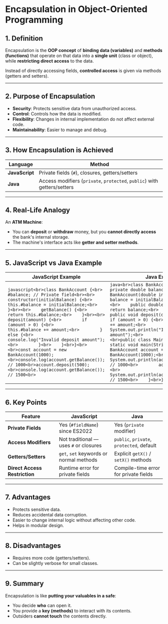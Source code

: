 # Encapsulation in Object-Oriented Programming

## 1. Definition
Encapsulation is the **OOP concept** of **binding data (variables)** and **methods (functions)** that operate on that data into a **single unit** (class or object), while **restricting direct access** to the data.

Instead of directly accessing fields, **controlled access** is given via methods (getters and setters).

---

## 2. Purpose of Encapsulation
- **Security**: Protects sensitive data from unauthorized access.
- **Control**: Controls how the data is modified.
- **Flexibility**: Changes in internal implementation do not affect external code.
- **Maintainability**: Easier to manage and debug.

---

## 3. How Encapsulation is Achieved
| Language | Method |
|----------|--------|
| **JavaScript** | Private fields (`#`), closures, getters/setters |
| **Java** | Access modifiers (`private`, `protected`, `public`) with getters/setters |

---

## 4. Real-Life Analogy
An **ATM Machine**:  
- You can **deposit** or **withdraw** money, but you **cannot directly access** the bank's internal storage.  
- The machine's interface acts like **getter and setter methods**.

---

## 5. JavaScript vs Java Example

| **JavaScript Example** | **Java Example** |
|------------------------|------------------|
| ```javascript<br>class BankAccount {<br>    #balance; // Private field<br><br>    constructor(initialBalance) {<br>        this.#balance = initialBalance;<br>    }<br><br>    getBalance() {<br>        return this.#balance;<br>    }<br><br>    deposit(amount) {<br>        if (amount > 0) {<br>            this.#balance += amount;<br>        } else {<br>            console.log("Invalid deposit amount");<br>        }<br>    }<br>}<br><br>const account = new BankAccount(1000);<br>console.log(account.getBalance()); // 1000<br>account.deposit(500);<br>console.log(account.getBalance()); // 1500<br>``` | ```java<br>class BankAccount {<br>    private double balance;<br><br>    public BankAccount(double initialBalance) {<br>        balance = initialBalance;<br>    }<br><br>    public double getBalance() {<br>        return balance;<br>    }<br><br>    public void deposit(double amount) {<br>        if (amount > 0) {<br>            balance += amount;<br>        } else {<br>            System.out.println("Invalid deposit amount");<br>        }<br>    }<br>}<br><br>public class Main {<br>    public static void main(String[] args) {<br>        BankAccount account = new BankAccount(1000);<br>        System.out.println(account.getBalance()); // 1000<br>        account.deposit(500);<br>        System.out.println(account.getBalance()); // 1500<br>    }<br>}<br>``` |

---

## 6. Key Points

| Feature | JavaScript | Java |
|---------|------------|------|
| **Private Fields** | Yes (`#fieldName`) since ES2022 | Yes (`private` modifier) |
| **Access Modifiers** | Not traditional — uses `#` or closures | `public`, `private`, `protected`, default |
| **Getters/Setters** | `get`, `set` keywords or normal methods | Explicit `getX()` / `setX()` methods |
| **Direct Access Restriction** | Runtime error for private fields | Compile-time error for private fields |

---

## 7. Advantages
- Protects sensitive data.
- Reduces accidental data corruption.
- Easier to change internal logic without affecting other code.
- Helps in modular design.

---

## 8. Disadvantages
- Requires more code (getters/setters).
- Can be slightly verbose for small classes.

---

## 9. Summary
Encapsulation is like **putting your valuables in a safe**:
- You decide **who** can open it.
- You provide a **key (methods)** to interact with its contents.
- Outsiders **cannot touch** the contents directly.

